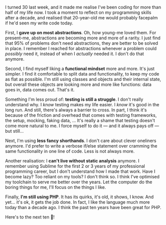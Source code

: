 I turned 30 last week, and it made me realise I've been coding for more than half of my life now. I took a moment to reflect on my programming skills after a decade, and realised that 20-year-old me would probably facepalm if he'd seen my write code today.

First, I **gave up on most abstractions**. Oh, how young-me loved them. For present-me, abstractions are becoming more and more of a rarity. I just find that 95% of problems don't need abstractions, they are better to be solved in place. I remember I reached for abstractions whenever a problem could _possibly_ need it, instead of when I _actually_ needed it. I don't do that anymore.

Second, I find myself liking a **functional mindset** more and more. It's just simpler. I find it comfortable to split data and functionality, to keep my code as flat as possible. I'm still using classes and objects and their internal state, but overall these objects are looking more and more like functions: data goes in, data comes out. That's it.

Something I'm less proud of: **testing is still a struggle**. I don't really understand why. I _know_ testing makes my life easier. I _know_ it's good in the long run. And still, there's always a barrier to cross. In part, I think it's because of the friction and overhead that comes with testing frameworks, the setup, mocking, faking data, … It's really a shame that testing doesn't come more natural to me. I force myself to do it — and it always pays off — but still…

Next, I'm using **less fancy shorthands**. I don't care about clever oneliners anymore. I'd prefer to write a verbose if/else statement over cramming the same functionality in one line of code. Less is not always more.

Another realisation: I **can't live without static analysis** anymore. I remember using Sublime for the first 2 or 3 years of my professional programming career, but I don't understand how I made that work. Have I become lazy? Too reliant on my tools? I don't think so. I think I've optimised my toolchain to serve me better over the years. Let the computer do the boring things for me, I'll focus on the things I like.

Finally, **I'm still using PHP**. It has its quirks, it's old, it shows, I know. And yet… it's ok, it gets the job done. In fact, I like the language much more today than a decade ago. I think the past ten years have been great for PHP. 

Here's to the next ten 🍻!